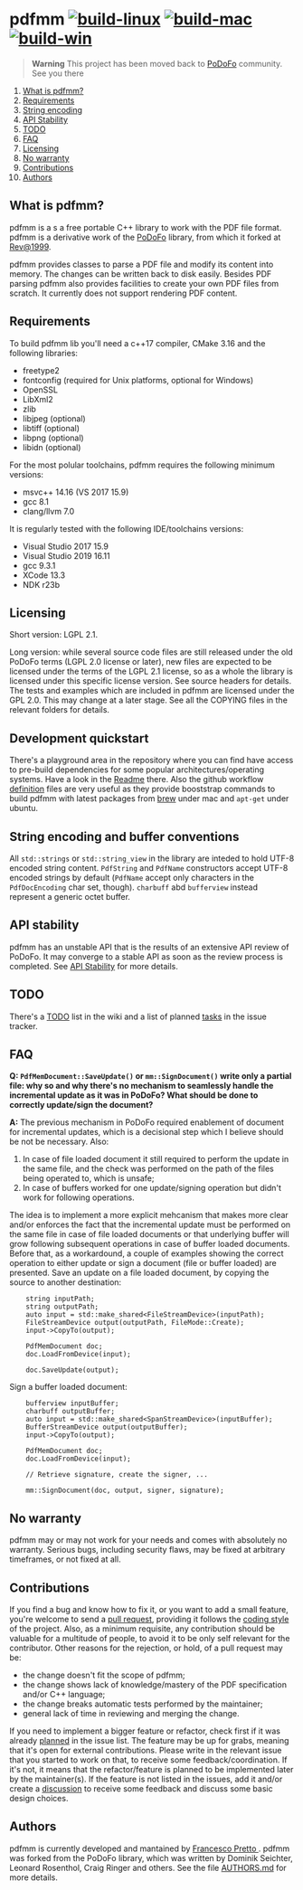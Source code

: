 # pdfmm [![build-linux](https://github.com/pdfmm/pdfmm/actions/workflows/build-linux.yml/badge.svg)](https://github.com/pdfmm/pdfmm/actions/workflows/build-linux.yml) [![build-mac](https://github.com/pdfmm/pdfmm/actions/workflows/build-mac.yml/badge.svg)](https://github.com/pdfmm/pdfmm/actions/workflows/build-mac.yml) [![build-win](https://github.com/pdfmm/pdfmm/actions/workflows/build-win.yml/badge.svg)](https://github.com/pdfmm/pdfmm/actions/workflows/build-win.yml)

> **Warning**
> This project has been moved back to [PoDoFo](https://github.com/podofo/podofo) community. See you there

1.  [What is pdfmm?](#what_is_pdfmm)
2.  [Requirements](#requirements)
3.  [String encoding](#string_encoding_conventions)
4.  [API Stability](#api_stability)
5.  [TODO](#todo)
6.  [FAQ](#faq)
7.  [Licensing](#licensing)
8.  [No warranty](#no_warranty)
9.  [Contributions](#contributions)
10.  [Authors](#authors)

## What is pdfmm?

pdfmm is a s a free portable C++ library to work with the PDF file format.
pdfmm is a derivative work of the [PoDoFo](http://podofo.sourceforge.net/)
library, from which it forked at [Rev@1999](https://sourceforge.net/p/podofo/code/1999/).

pdfmm provides classes to parse a PDF file and modify its content
into memory. The changes can be written back to disk easily.
Besides PDF parsing pdfmm also provides facilities to create your
own PDF files from scratch. It currently does not
support rendering PDF content.

## Requirements

To build pdfmm lib you'll need a c++17 compiler,
CMake 3.16 and the following libraries:

* freetype2
* fontconfig (required for Unix platforms, optional for Windows)
* OpenSSL
* LibXml2
* zlib
* libjpeg (optional)
* libtiff (optional)
* libpng (optional)
* libidn (optional)

For the most polular toolchains, pdfmm requires the following
minimum versions:

* msvc++ 14.16 (VS 2017 15.9)
* gcc 8.1
* clang/llvm 7.0

It is regularly tested with the following IDE/toolchains versions:

* Visual Studio 2017 15.9
* Visual Studio 2019 16.11
* gcc 9.3.1
* XCode 13.3
* NDK r23b

## Licensing

Short version: LGPL 2.1.

Long version: while several source code files are still
released under the old PoDoFo terms (LGPL 2.0 license or later),
new files are expected to be licensed under the terms
of the LGPL 2.1 license, so as a whole the library is
licensed under this specific license version. See source headers
for details. The tests and examples which are included in pdfmm are
licensed under the GPL 2.0. This may change at a later stage.
See all the COPYING files in the relevant folders for details.

## Development quickstart

There's a playground area in the repository where you can find
have access to pre-build dependencies for some popular architectures/operating
systems. Have a look in the [Readme](https://github.com/pdfmm/pdfmm/tree/master/playground) there.
Also the github workflow [definition](https://github.com/pdfmm/pdfmm/tree/master/.github/workflows)
files are very useful as they provide booststrap commands to build
pdfmm with latest packages from [brew](https://brew.sh/) under mac and `apt-get` under ubuntu.

## String encoding and buffer conventions

All ```std::strings``` or ```std::string_view``` in the library are inteded
to hold UTF-8 encoded string content. ```PdfString``` and ```PdfName``` constructors
accept UTF-8 encoded strings by default (```PdfName``` accept only characters in the
```PdfDocEncoding``` char set, though). ```charbuff``` abd ```bufferview```
instead represent a generic octet buffer.

## API stability

pdfmm has an unstable API that is the results of an extensive API review of PoDoFo.
It may converge to a stable API as soon as the review process is completed.
See [API Stability](https://github.com/pdfmm/pdfmm/wiki/API-Stability) for more details.

## TODO

There's a [TODO](https://github.com/pdfmm/pdfmm/blob/master/TODO.md) list in the wiki and a list of
planned [tasks](https://github.com/pdfmm/pdfmm/issues?q=is%3Aissue+is%3Aopen+label%3Aup-for-grabs)
in the issue tracker.

## FAQ

**Q: `PdfMemDocument::SaveUpdate()` or `mm::SignDocument()` write only a partial
file: why so and why there's no mechanism to seamlessly handle the incremental
update as it was in PoDoFo? What should be done to correctly update/sign the
document?**

**A:** The previous mechanism in PoDoFo required enablement of document for
incremental updates, which is a decisional step which I believe should be not
be necessary. Also:
1. In case of file loaded document it still required to perform the update in
the same file, and the check was performed on the path of the files being
operated to, which is unsafe;
2. In case of buffers worked for one update/signing operation but didn't work
for following operations.

The idea is to implement a more explicit mehcanism that makes more clear
and/or enforces the fact that the incremental update must be performed on the
same file in case of file loaded documents or that underlying buffer will grow
following subsequent operations in case of buffer loaded documents.
Before that, as a workardound, a couple of examples showing the correct operation
to either update or sign a document (file or buffer loaded) are presented.
Save an update on a file loaded document, by copying the source to another
destination:

```
    string inputPath;
    string outputPath;
    auto input = std::make_shared<FileStreamDevice>(inputPath);
    FileStreamDevice output(outputPath, FileMode::Create);
    input->CopyTo(output);

    PdfMemDocument doc;
    doc.LoadFromDevice(input);

    doc.SaveUpdate(output);
```

Sign a buffer loaded document:

```
    bufferview inputBuffer;
    charbuff outputBuffer;
    auto input = std::make_shared<SpanStreamDevice>(inputBuffer);
    BufferStreamDevice output(outputBuffer);
    input->CopyTo(output);

    PdfMemDocument doc;
    doc.LoadFromDevice(input);

    // Retrieve signature, create the signer, ...

    mm::SignDocument(doc, output, signer, signature);
```

## No warranty

pdfmm may or may not work for your needs and comes with absolutely no warranty.
Serious bugs, including security flaws, may be fixed at arbitrary
timeframes, or not fixed at all.

## Contributions

If you find a bug and know how to fix it, or you want to add a small feature, you're welcome to send a [pull request](https://github.com/pdfmm/pdfmm/pulls),
providing it follows the [coding style](https://github.com/pdfmm/pdfmm/blob/master/CODING-STYLE.md)
of the project. Also, as a minimum requisite, any contribution should be valuable for a multitude of people,
to avoid it to be only self relevant for the contributor. Other reasons for the rejection, or hold,
of a pull request may be:

* the change doesn't fit the scope of pdfmm;
* the change shows lack of knowledge/mastery of the PDF specification and/or C++ language;
* the change breaks automatic tests performed by the maintainer;
* general lack of time in reviewing and merging the change.

If you need to implement a bigger feature or refactor, check first if
it was already [planned](https://github.com/pdfmm/pdfmm/issues?q=is%3Aissue+is%3Aopen+label%3Afeatured-task)
in the issue list. The feature may be up for grabs, meaning that it's open for external contributions.
Please write in the relevant issue that you started to work on that, to receive some feedback/coordination.
If it's not, it means that the refactor/feature is planned to be implemented later by the maintainer(s).
If the feature is not listed in the issues, add it and/or create a [discussion](https://github.com/pdfmm/pdfmm/discussions)
to receive some feedback and discuss some basic design choices.

## Authors

pdfmm is currently developed and mantained by
[Francesco Pretto ](mailto:ceztko@gmail.com).
pdfmm was forked from the PoDoFo library, which was
written by Dominik Seichter, Leonard Rosenthol,
Craig Ringer and others. See the file
[AUTHORS.md](https://github.com/pdfmm/pdfmm/blob/master/AUTHORS.md) for more details.

